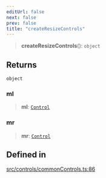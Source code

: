 ```yaml
---
editUrl: false
next: false
prev: false
title: "createResizeControls"
---
```


> **createResizeControls**(): `object`

## Returns

`object`

### ml

> **ml**: [`Control`](/api/classes/control/)

### mr

> **mr**: [`Control`](/api/classes/control/)

## Defined in

[src/controls/commonControls.ts:86](https://github.com/fabricjs/fabric.js/blob/v6.0.0-rc4/src/controls/commonControls.ts#L86)
